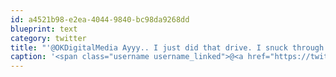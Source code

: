 ```yaml
---
id: a4521b98-e2ea-4044-9840-bc98da9268dd
blueprint: text
category: twitter
title: "'@OKDigitalMedia Ayyy.. I just did that drive. I snuck through on Tuesday when it wasn't too bad. Canmore-&gt;Calgary was the worst."
caption: '<span class="username username_linked">@<a href="https://twitter.com/OKDigitalMedia" title="John Thiessen">OKDigitalMedia</a></span> Ayyy.. I just did that drive. I snuck through on Tuesday when it wasn''t too bad. Canmore-&gt;Calgary was the worst.'
---
```

